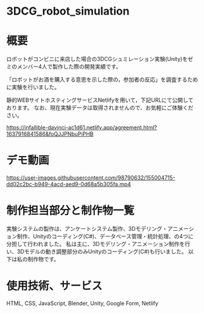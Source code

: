 # 3DCG_robot_simulation

# 概要
ロボットがコンビニに来店した場合の3DCGシュミレーション実験(Unity)をゼミのメンバー4人で製作した際の開発実績です。

「ロボットがお酒を購入する意思を示した際の，参加者の反応」を調査するために実験を行いました。

静的WEBサイトホスティングサービスNetlifyを用いて，下記URLにて公開しております。
なお、現在実験データは取得されませんので、お気軽にご体験ください。

https://infallible-davinci-ac1d61.netlify.app/agreement.html?1637916841586&foQJJPNbuPiPHB

# デモ動画
https://user-images.githubusercontent.com/98790632/155004715-dd02c2bc-b949-4acd-aed9-0d68a5b305fa.mp4

# 制作担当部分と制作物一覧
実験システムの製作は、アンケートシステム製作、3Dモデリング・アニメーション制作、Unityのコーディング(C#)、データベース管理・統計処理、の4つに分担して行われました。
私は主に、3Dモデリング・アニメーション制作を行い、3Dモデルの動き調整部分のみUnityのコーディング(C#)も行いました。
以下は私の制作物です。


# 使用技術、サービス
HTML, CSS, JavaScript, Blender, Unity, Google Form, Netlify
